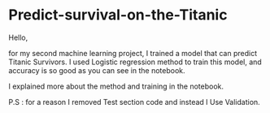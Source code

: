 # Predict-survival-on-the-Titanic
Hello,

for my second machine learning project, I trained a model that can predict Titanic Survivors. I used Logistic regression method to train this model, and accuracy is so good as you can see in the notebook.

I explained more about the method and training in the notebook.

P.S : for a reason I removed Test section code and instead I Use Validation.
